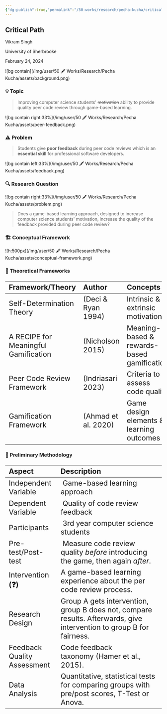 ```yaml
---
{"dg-publish":true,"permalink":"/50-works/research/pecha-kucha/critical-path-pecha-kucha/","title":"Critical Path Pecha Kucha","noteIcon":"1","created":"Sep 06, 2024 17:30","updated":"Sep 12, 2024 23:24"}
---
```



## Critical Path

Vikram Singh

University of Sherbrooke

February 24, 2024

![bg contain](/img/user/50 🖋️ Works/Research/Pecha Kucha/assets/background.png)

### 💡 Topic

> Improving computer science students' ~~motivation~~ ability to provide quality peer code review through game-based learning.

![bg contain right:33%](/img/user/50 🖋️ Works/Research/Pecha Kucha/assets/peer-feedback.png)

<!--
Notes.
-->

### ⚠️ Problem

> Students give **poor feedback** during peer code reviews which is an **essential skill** for professional software developers.

![bg contain left:33%](/img/user/50 🖋️ Works/Research/Pecha Kucha/assets/feedback.png)

<!--
- Peer code review is essential for software development, but it's only effective when students put in effort.
- This research investigates how to motivate CS students to provide high-quality feedback.
- Many Computer Science students find peer code review boring or pointless. This leads to superficial feedback that doesn't help anyone improve.
-->

### 🔍 Research Question

![bg contain right:33%](/img/user/50 🖋️ Works/Research/Pecha Kucha/assets/problem.png)

> Does a game-based learning approach, designed to increase computer science students' motivation, increase the quality of the feedback provided during peer code review?

<!--
Notes.
-->

### 🏗️ Conceptual Framework

![h:500px](/img/user/50 🖋️ Works/Research/Pecha Kucha/assets/conceptual-framework.png)

<!--
- **Problem:** Traditional approaches to peer code review often fail to motivate Computer Science students, resulting in low-quality feedback that hinders learning for all involved.
- **Approach:** This research explores using game-based learning, informed by motivational theories, to increase student engagement with peer code review and improve the quality of feedback provided.
- **Potential Impact:** This study aims to benefit CS students by cultivating essential development skills, empower educators with effective strategies, and contribute to the broader understanding of motivation within computer science education.
-->

### 💭 Theoretical Frameworks

<style scoped>
	table {
	  font-size: 30px;
	}
</style>

| Framework/Theory                     | Author              | Concepts                                   |
|:----------------------------------- |:------------------ |:----------------------------------------- |
| Self-Determination Theory            | (Deci & Ryan 1994)  | Intrinsic & extrinsic motivation           |
| A RECIPE for Meaningful Gamification | (Nicholson 2015)    | Meaning-based & rewards-based gamification |
| Peer Code Review Framework           | (Indriasari 2023)   | Criteria to assess code quality            |
| Gamification Framework               | (Ahmad et al. 2020) | Game design elements & learning outcomes   |

<!--
- This research builds on the established value of peer code review, draws from key motivational theories, and explores successful uses of gamification and game-based learning in computer science education.
- **Ahmad et al.**:
	- gamification constructs
	- game design elements
	- assessment about students' satisfaction and learning outcomes
- **Nicholson**: Meaningful gamification is concerned about long-term benefits of gamification on the users. It aims to engage users by increasing their intrinsic motivation instead of using external rewards.
- **Deci & Ryan**: The basis of meaningful gamification is the Self-Determination Theory (SDT) which implies that intrinsic motivation is driven by: autonomy, competence or mastery, and relatedness.
	- Autonomy refers to freedom of choice;
	- competence refers to mastering learning material that would encourage user to engage deeper in the course activities;
	- relatedness represents social engagement and relations between participants.
-->

### 🔬 Preliminary Methodology

<style scoped>
	table {
	  font-size: 23px;
	}
</style>

| Aspect                      | Description                                                                                                          |
|:-------------------------- |:------------------------------------------------------------------------------------------------------------------- |
| Independent Variable        |  Game-based learning approach                                                                                        |
| Dependent Variable          |  Quality of code review feedback                                                                                     |
| Participants                |  3rd year computer science students                                                                                  |
| Pre-test/Post-test          |  Measure code review quality *before* introducing the game, then again *after*.                                      |
| Intervention **(❓)**       | A game-based learning experience about the per code review process.                                                  |
| Research Design             | Group A gets intervention, group B does not, compare results. Afterwards, give intervention to group B for fairness. |
| Feedback Quality Assessment | Code feedback taxonomy (Hamer et al., 2015).                                                                         |
| Data Analysis               | Quantitative, statistical tests for comparing groups with pre/post scores, T-Test or Anova.                          |

<!--
- General comments were high-level and did not target particular elements of the code.
- Speciﬁc comments focused on some aspects of the code or criteria of code assessment.
- These two categories were further divided into negative, positive, neutral, and advice/action.
	- negative if it highlighted an aspect of the code that was inadequate
	- positive if it highlighted something that was completed well.
	- comments that were not obviously positive or negative in tone were classiﬁed as neutral.
	- Advice/action comments provided actionable suggestions for making modiﬁcation or improvement to the programming code.
- Personal voice if they included personal features such as emoticon, encouragement, or directing a comment towards the author of the code rather than focusing on the code.
- Oﬀ-topic comments were unrelated to the project.
-->
